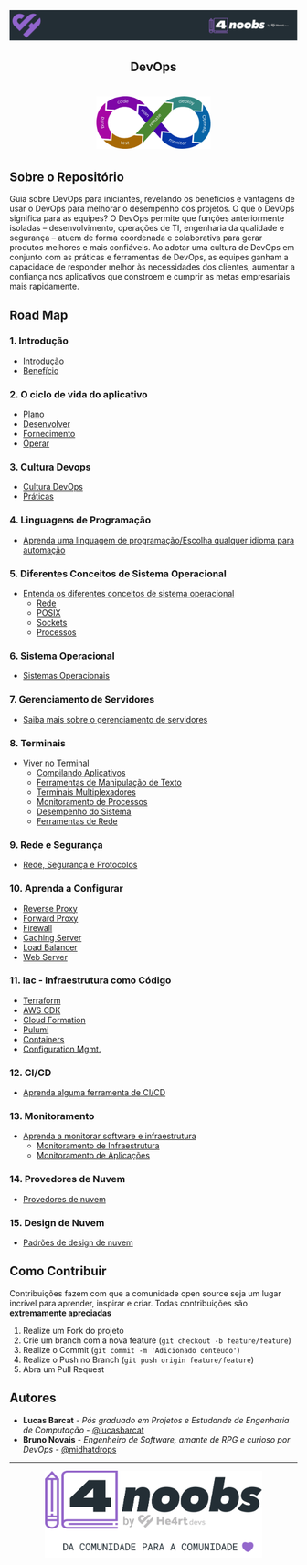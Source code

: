 <!-- Logo 4noobs -->

<p align="center">
  <a href="https://github.com/lbarcat/DevOps4noobs" target="_blank">
    <img src=".github/header_4noobs.svg">
  </a>
</p>

<!-- Title -->

<p align="center">
  <h2 align="center">DevOps</h2>

  <h1 align="center"><img src=".github/devopslogo.png" alt="Imagem da linguagem" width="200"></h1>
    
 <!-- ABOUT THE PROJECT -->

## Sobre o Repositório
Guia sobre DevOps para iniciantes, revelando os benefícios e vantagens de usar o DevOps para melhorar o desempenho dos projetos. O que o DevOps significa para as equipes? O DevOps permite que funções anteriormente isoladas – desenvolvimento, operações de TI, engenharia da qualidade e segurança – atuem de forma coordenada e colaborativa para gerar produtos melhores e mais confiáveis. Ao adotar uma cultura de DevOps em conjunto com as práticas e ferramentas de DevOps, as equipes ganham a capacidade de responder melhor às necessidades dos clientes, aumentar a confiança nos aplicativos que constroem e cumprir as metas empresariais mais rapidamente.

<!-- ROADMAP OF PROJECT -->

## Road Map

### 1. Introdução
- [Introdução](contents/introdução/introdução.md)
- [Benefício](contents/beneficios/beneficios.md)

### 2. O ciclo de vida do aplicativo
  - [Plano](contents/ciclodevida/ciclodevida.md)
  - [Desenvolver](contents/ciclodevida/ciclodevida.md)
  - [Fornecimento](contents/ciclodevida/ciclodevida.md)
  - [Operar](contents/ciclodevida/ciclodevida.md)

### 3. Cultura Devops

- [Cultura DevOps](contents/culturadevops/culturadevops.md)
- [Práticas](contents/praticas/praticas.md)

### 4. Linguagens de Programação

- [Aprenda uma linguagem de programação/Escolha qualquer idioma para automação](contents/aprendaumalinguagem/aprendaumalinguagem.md)

### 5. Diferentes Conceitos de Sistema Operacional

- [Entenda os diferentes conceitos de sistema operacional](contents/diferentesconceitos/diferentesconceitos.md)
  - [Rede](contents/diferentesconceitos/diferentesconceitos.md)
  - [POSIX](contents/diferentesconceitos/diferentesconceitos.md)
  - [Sockets](contents/diferentesconceitos/diferentesconceitos.md)
  - [Processos](contents/diferentesconceitos/diferentesconceitos.md)

### 6. Sistema Operacional

- [Sistemas Operacionais](contents/sistemaop/sistemaop.md)

### 7. Gerenciamento de Servidores

- [Saiba mais sobre o gerenciamento de servidores](contents/gerenciamentodeservidores/gerenciamentodeservidores.md)

### 8. Terminais

- [Viver no Terminal](contents/vivernoterminal/vivernoterminal.md)
  - [Compilando Aplicativos](contents/compilandoaplicativos/compilandoaplicativos.md)
  - [Ferramentas de Manipulação de Texto](contents/ferramentas/ferramentas.md)
  - [Terminais Multiplexadores](contents/multiplexadores/multiplexadores.md)
  - [Monitoramento de Processos](contents/monitoramentoprocessos/monitoramentoprocessos.md)
  - [Desempenho do Sistema](contents/desempeenho/desempenho.md)
  - [Ferramentas de Rede](contents/multiplexadores/multiplexadores.md)

### 9. Rede e Segurança

- [Rede, Segurança e Protocolos](contents/redeeseguranca/redeeseguranca.md)

### 10. Aprenda a Configurar

  - [Reverse Proxy](contents/configurar/configurar.md)
  - [Forward Proxy](contents/configurar/configurar.md)
  - [Firewall](contents/configurar/configurar.md)
  - [Caching Server](contents/configurar/configurar.md)
  - [Load Balancer](contents/configurar/configurar.md)
  - [Web Server](contents/configurar/configurar.md)

### 11. Iac - Infraestrutura como Código

  - [Terraform](contents/infraestrutura/infraestrutura.md)
  - [AWS CDK](contents/infraestrutura/infraestrutura.md)
  - [Cloud Formation](contents/infraestrutura/infraestrutura.md)
  - [Pulumi](contents/infraestrutura/infraestrutura.md)
  - [Containers](contents/infraestrutura/infraestrutura.md)
  - [Configuration Mgmt.](contents/infraestrutura/infraestrutura.md)

### 12. CI/CD

- [Aprenda alguma ferramenta de CI/CD](contents/cicd/cicd.md)

### 13. Monitoramento

- [Aprenda a monitorar software e infraestrutura](contents/monitorar/monitorar.md)
  - [Monitoramento de Infraestrutura](contents/monitorar/monitorar.md)
  - [Monitoramento de Aplicações](contents/monitorar/monitorar.md)

### 14. Provedores de Nuvem

- [Provedores de nuvem](contents/provedoresdenuvem/provedoresdenuvem.md)

### 15. Design de Nuvem

- [Padrões de design de nuvem](contents/designdenuvem/designdenuvem.md)

<!-- CONTRIBUTING -->

## Como Contribuir

Contribuições fazem com que a comunidade open source seja um lugar incrível para aprender, inspirar e criar. Todas contribuições
são **extremamente apreciadas**

1. Realize um Fork do projeto
2. Crie um branch com a nova feature (`git checkout -b feature/feature`)
3. Realize o Commit (`git commit -m 'Adicionado conteudo'`)
4. Realize o Push no Branch (`git push origin feature/feature`)
5. Abra um Pull Request

## Autores

- **Lucas Barcat** - _Pós graduado em Projetos e Estudande de Engenharia de Computação_ - [@lucasbarcat](@LucasBarcat)
- **Bruno Novais** - _Engenheiro de Software, amante de RPG e curioso por DevOps_ - [@midhatdrops](@midhatdrops)


---

<p align="center">
  <a href="https://github.com/lbarcat/DevOps4noobs" target="_blank">
    <img src=".github/footer_4noobs.svg" width="380">
  </a>
</p>